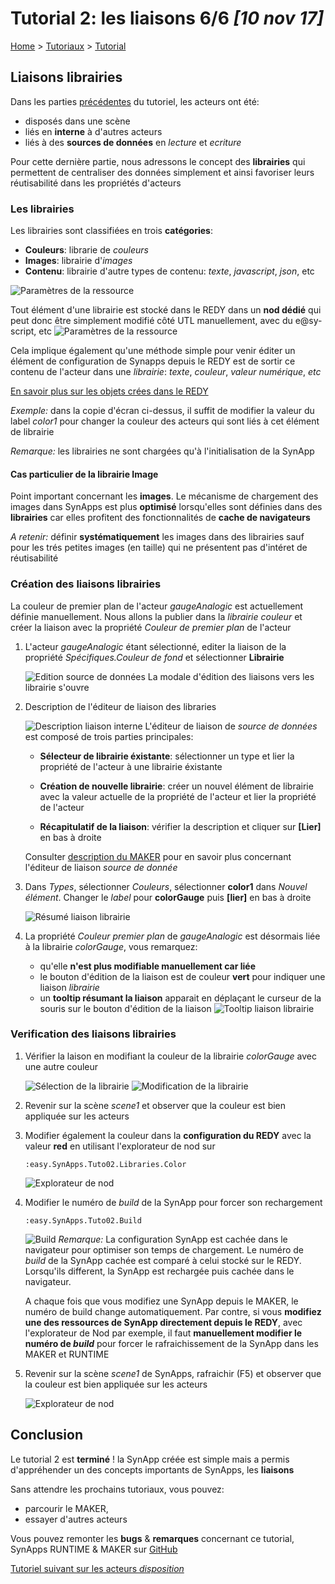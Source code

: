 # Tutorial 2: les liaisons **6/6** *[10 nov 17]*

[Home](../../sitemap.md) > [Tutoriaux](../index.md) > [Tutorial](index.md)

## Liaisons **librairies**

Dans les parties [précédentes](part5.md) du tutoriel, les acteurs ont été:

* disposés dans une scène
* liés en **interne** à d'autres acteurs
* liés à des **sources de données** en *lecture* et *ecriture*

Pour cette dernière partie, nous adressons le concept des **librairies** qui permettent de centraliser des données simplement et ainsi favoriser leurs réutisabilité dans les propriétés d'acteurs

### Les librairies

Les librairies sont classifiées en trois **catégories**:

* **Couleurs**: librarie de *couleurs*
* **Images**: librairie d'*images*
* **Contenu**: librairie d'autre types de contenu: *texte*, *javascript*, *json*, etc

![Paramètres de la ressource](assets/part6_1.png)

Tout élément d'une librairie est stocké dans le REDY dans un **nod dédié** qui peut donc être simplement modifié côté UTL manuellement, avec du e@sy-script, etc
![Paramètres de la ressource](assets/part6_2.png)

Cela implique également qu'une méthode simple pour venir éditer un élément de configuration de Synapps depuis le REDY est de sortir ce contenu de l'acteur dans une *librairie*: _texte_, _couleur_, _valeur numérique_, _etc_

[En savoir plus sur les objets crées dans le REDY](../../redy/explore.md)

*Exemple:* dans la copie d'écran ci-dessus, il suffit de modifier la valeur du label *color1* pour changer la couleur des acteurs qui sont liés à cet élément de librairie

*Remarque:* les librairies ne sont chargées qu'à l'initialisation de la SynApp

#### Cas particulier de la librairie Image

Point important concernant les **images**. Le mécanisme de chargement des images dans SynApps est plus **optimisé** lorsqu'elles sont définies dans des **librairies** car elles profitent des fonctionnalités de **cache de navigateurs**

_A retenir:_ définir **systématiquement** les images dans des librairies sauf pour les trés petites images (en taille) qui ne présentent pas d'intéret de réutisabilité

### Création des liaisons **librairies**

La couleur de premier plan de l'acteur *gaugeAnalogic* est actuellement définie manuellement. Nous allons la publier dans la *librairie couleur* et créer la liaison avec la propriété *Couleur de premier plan* de l'acteur

1. L'acteur *gaugeAnalogic* étant sélectionné, editer la liaison de la propriété *Spécifiques.Couleur de fond* et sélectionner **Librairie**

    ![Edition source de données](assets/part6_3.png)
    La modale d'édition des liaisons vers les librairie s'ouvre

2. Description de l'éditeur de liaison des libraries

    ![Description liaison  interne](assets/part6_4.png)
    L'éditeur de liaison de *source de données* est composé de trois parties principales:

    * **Sélecteur de librairie éxistante**: sélectionner un type et lier la propriété de l'acteur à une librairie éxistante

    * **Création de nouvelle librairie**: créer un nouvel élément de librairie avec la valeur actuelle de la propriété de l'acteur et lier la propriété de l'acteur

    * **Récapitulatif de la liaison**: vérifier la description et cliquer sur **[Lier]** en bas à droite

    Consulter [description du MAKER](../../designer.md) pour en savoir plus concernant l'éditeur de liaison *source de donnée*

3. Dans *Types*, sélectionner *Couleurs*, sélectionner **color1** dans *Nouvel élément*. Changer le *label* pour **colorGauge** puis **[lier]** en bas à droite

    ![Résumé liaison librairie](assets/part6_5.png)

4. La propriété *Couleur premier plan* de *gaugeAnalogic* est désormais liée à la librairie *colorGauge*, vous remarquez:
    * qu'elle **n'est plus modifiable manuellement car liée**
    * le bouton d'édition de la liaison est de couleur **vert** pour indiquer une liaison *librairie*
    * un **tooltip résumant la liaison** apparait en déplaçant le curseur de la souris sur le bouton d'édition de la liaison
    ![Tooltip liaison librairie](assets/part6_6.png)

### Verification des liaisons **librairies**

1. Vérifier la laison en modifiant la couleur de la librairie *colorGauge* avec une autre couleur

    ![Sélection de la librairie](assets/part6_7.png)
    ![Modification de la librairie](assets/part6_8.png)

2. Revenir sur la scène *scene1* et observer que la couleur est bien appliquée sur les acteurs

3. Modifier également la couleur dans la **configuration du REDY** avec la valeur **red** en utilisant l'explorateur de nod sur

    ```TEXT
    :easy.SynApps.Tuto02.Libraries.Color
    ```
    ![Explorateur de nod](assets/part6_9.png)

4. Modifier le numéro de _build_ de la SynApp pour forcer son rechargement

    ```:easy.SynApps.Tuto02.Build```

    ![Build](assets/build.png)
    _Remarque:_ La configuration SynApp est cachée dans le navigateur pour optimiser son temps de chargement. Le numéro de _build_ de la SynApp cachée est comparé à celui stocké sur le REDY. Lorsqu'ils different, la SynApp est rechargée puis cachée dans le navigateur.

    A chaque fois que vous modifiez une SynApp depuis le MAKER, le numéro de build change automatiquement. Par contre, si vous **modifiez une des ressources de SynApp directement depuis le REDY**, avec l'explorateur de Nod par exemple, il faut **manuellement modifier le numéro de _build_** pour forcer le rafraichissement de la SynApp dans les MAKER et RUNTIME

5. Revenir sur la scène *scene1* de SynApps, rafraichir (F5) et observer que la couleur est bien appliquée sur les acteurs

    ![Explorateur de nod](assets/part6_10.png)

## Conclusion

Le tutorial 2 est **terminé** ! la SynApp créée est simple mais a permis d'appréhender un des concepts importants de SynApps, les **liaisons**

Sans attendre les prochains tutoriaux, vous pouvez:

* parcourir le MAKER,
* essayer d'autres acteurs

Vous pouvez remonter les **bugs** & **remarques** concernant ce tutorial, SynApps RUNTIME & MAKER sur [GitHub](https://github.com/witsa/synapps/issues)

[Tutoriel suivant sur les acteurs _disposition_](../tuto03/index.md)